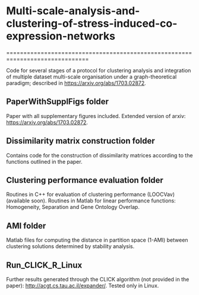 # Multi-scale-analysis-and-clustering-of-stress-induced-co-expression-networks
==============================================================================

Code for several stages of a protocol for clustering analysis and integration of multiple dataset multi-scale organisation under a graph-theoretical paradigm; described in https://arxiv.org/abs/1703.02872.

PaperWithSupplFigs folder
-------------------------
Paper with all supplementary figures included. Extended version of arxiv: https://arxiv.org/abs/1703.02872. 


Dissimilarity matrix construction folder
----------------------------------------
Contains code for the construction of dissimilarity matrices according to the functions outlined in the paper.


Clustering performance evaluation folder
----------------------------------------
Routines in C++ for evaluation of clustering performance (LOOCVav)(available soon).
Routines in Matlab for linear performance functions: Homogeneity, Separation and Gene Ontology Overlap.

AMI folder
----------

Matlab files for computing the distance in partition space (1-AMI) between clustering solutions determined by stability analysis.

Run_CLICK_R_Linux
-----------------

Further results generated through the CLICK algorithm (not provided in the paper): http://acgt.cs.tau.ac.il/expander/.
Tested only in Linux.
